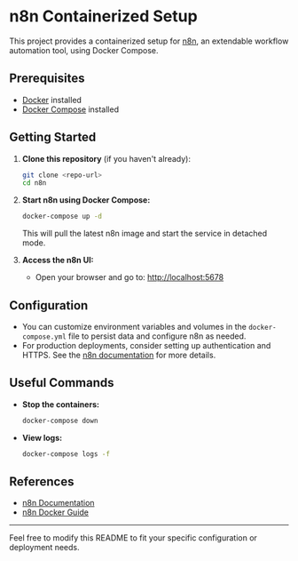 # n8n Containerized Setup

This project provides a containerized setup for [n8n](https://n8n.io/), an extendable workflow automation tool, using Docker Compose.

## Prerequisites

- [Docker](https://www.docker.com/get-started) installed
- [Docker Compose](https://docs.docker.com/compose/install/) installed

## Getting Started

1. **Clone this repository** (if you haven't already):

   ```sh
   git clone <repo-url>
   cd n8n
   ```

2. **Start n8n using Docker Compose:**

   ```sh
   docker-compose up -d
   ```

   This will pull the latest n8n image and start the service in detached mode.

3. **Access the n8n UI:**
   - Open your browser and go to: [http://localhost:5678](http://localhost:5678)

## Configuration

- You can customize environment variables and volumes in the `docker-compose.yml` file to persist data and configure n8n as needed.
- For production deployments, consider setting up authentication and HTTPS. See the [n8n documentation](https://docs.n8n.io/hosting/docker/) for more details.

## Useful Commands

- **Stop the containers:**
  ```sh
  docker-compose down
  ```
- **View logs:**
  ```sh
  docker-compose logs -f
  ```

## References

- [n8n Documentation](https://docs.n8n.io/)
- [n8n Docker Guide](https://docs.n8n.io/hosting/docker/)

---

Feel free to modify this README to fit your specific configuration or deployment needs.
